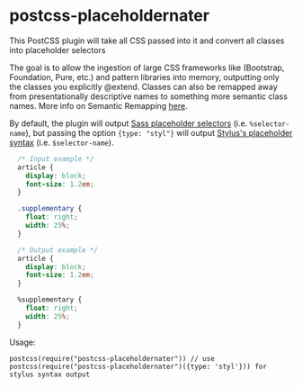# postcss-placeholdernater
This PostCSS plugin will take all CSS passed into it and convert all classes into placeholder selectors

  The goal is to allow the ingestion of large CSS frameworks like (Bootstrap, Foundation, Pure, etc.) and pattern libraries into memory, outputting only the classes you explicitly @extend.  Classes can also be remapped away from presentationally descriptive names to something more semantic class names.  More info on Semantic Remapping [here](https://medium.com/@dehuszar/semantic-remapping-with-css-pre-processors-906ba1a9910c#.ssybi2c9e).

  By default, the plugin will output [Sass placeholder selectors](http://sass-lang.com/documentation/file.SASS_REFERENCE.html#placeholder_selectors_) (i.e. `%selector-name`), but passing the option `{type: "styl"}` will output [Stylus's placeholder syntax](http://stylus-lang.com/docs/extend.html#extending-placeholder-selectors) (i.e. `$selector-name`).

  ```css
    /* Input example */
    article {
      display: block;
      font-size: 1.2em;
    }

    .supplementary {
      float: right;
      width: 25%;
    }
  ```

  ```css
    /* Output example */
    article {
      display: block;
      font-size: 1.2em;
    }

    %supplementary {
      float: right;
      width: 25%;
    }
  ```

  Usage:

  ```
  postcss(require("postcss-placeholdernater")) // use postcss(require("postcss-placeholdernater")({type: 'styl'})) for stylus syntax output
  ```
